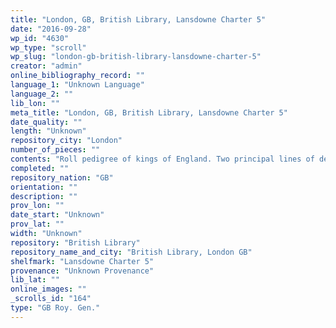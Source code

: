 ```yaml
---
title: "London, GB, British Library, Lansdowne Charter 5"
date: "2016-09-28"
wp_id: "4630"
wp_type: "scroll"
wp_slug: "london-gb-british-library-lansdowne-charter-5"
creator: "admin"
online_bibliography_record: ""
language_1: "Unknown Language"
language_2: ""
lib_lon: ""
meta_title: "London, GB, British Library, Lansdowne Charter 5"
date_quality: ""
length: "Unknown"
repository_city: "London"
number_of_pieces: ""
contents: "Roll pedigree of kings of England. Two principal lines of descent: English kings from Egbert and Normans from Rollo."
completed: ""
repository_nation: "GB"
orientation: ""
description: ""
prov_lon: ""
date_start: "Unknown"
prov_lat: ""
width: "Unknown"
repository: "British Library"
repository_name_and_city: "British Library, London GB"
shelfmark: "Lansdowne Charter 5"
provenance: "Unknown Provenance"
lib_lat: ""
online_images: ""
_scrolls_id: "164"
type: "GB Roy. Gen."
---
```



